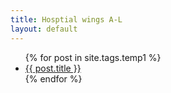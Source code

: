 ```yaml
---
title: Hosptial wings A-L
layout: default
---
```



<ul>
  {% for post in site.tags.temp1 %}
    <li>
	    	<a href="{{site.baseurl}}/{{ post.url }}">{{ post.title }}</a>
    </li>
  {% endfor %}
</ul>



